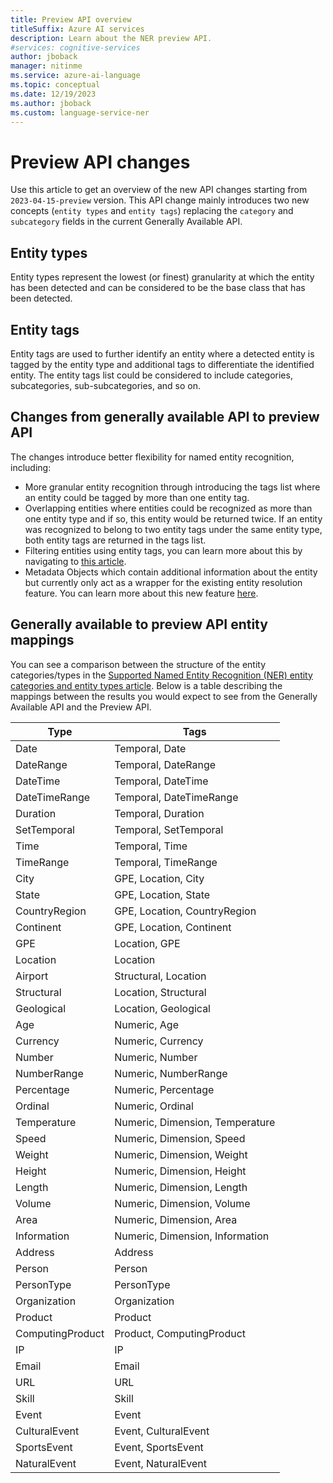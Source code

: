 ```yaml
---
title: Preview API overview
titleSuffix: Azure AI services
description: Learn about the NER preview API.
#services: cognitive-services
author: jboback
manager: nitinme
ms.service: azure-ai-language
ms.topic: conceptual
ms.date: 12/19/2023
ms.author: jboback
ms.custom: language-service-ner
---
```


# Preview API changes

Use this article to get an overview of the new API changes starting from `2023-04-15-preview` version. This API change mainly introduces two new concepts (`entity types` and `entity tags`) replacing the `category` and `subcategory` fields in the current Generally Available API.

## Entity types
Entity types represent the lowest (or finest) granularity at which the entity has been detected and can be considered to be the base class that has been detected.

## Entity tags
Entity tags are used to further identify an entity where a detected entity is tagged by the entity type and additional tags to differentiate the identified entity. The entity tags list could be considered to include categories, subcategories, sub-subcategories, and so on.

## Changes from generally available API to preview API
The changes introduce better flexibility for named entity recognition, including:
* More granular entity recognition through introducing the tags list where an entity could be tagged by more than one entity tag.
* Overlapping entities where entities could be recognized as more than one entity type and if so, this entity would be returned twice. If an entity was recognized to belong to two entity tags under the same entity type, both entity tags are returned in the tags list.
* Filtering entities using entity tags, you can learn more about this by navigating to [this article](../how-to-call.md#select-which-entities-to-be-returned-preview-api-only).
* Metadata Objects which contain additional information about the entity but currently only act as a wrapper for the existing entity resolution feature. You can learn more about this new feature [here](entity-metadata.md).

## Generally available to preview API entity mappings
You can see a comparison between the structure of the entity categories/types in the [Supported Named Entity Recognition (NER) entity categories and entity types article](./named-entity-categories.md). Below is a table describing the mappings between the results you would expect to see from the Generally Available API and the Preview API.

| Type           | Tags                                   |
|----------------|----------------------------------------|
| Date           | Temporal, Date                         |
| DateRange      | Temporal, DateRange                    |
| DateTime       | Temporal, DateTime                     |
| DateTimeRange  | Temporal, DateTimeRange                |
| Duration       | Temporal, Duration                     |
| SetTemporal    | Temporal, SetTemporal                  |
| Time           | Temporal, Time                         |
| TimeRange      | Temporal, TimeRange                    |
| City           | GPE, Location, City                    |
| State          | GPE, Location, State                   |
| CountryRegion  | GPE, Location, CountryRegion           |
| Continent      | GPE, Location, Continent               |
| GPE            | Location, GPE                          |
| Location       | Location                               |
| Airport        | Structural, Location                   |
| Structural     | Location, Structural                   |
| Geological     | Location, Geological                   |
| Age            | Numeric, Age                           |
| Currency       | Numeric, Currency                      |
| Number         | Numeric, Number                        |
| NumberRange    | Numeric, NumberRange                   |
| Percentage     | Numeric, Percentage                    |
| Ordinal        | Numeric, Ordinal                       |
| Temperature    | Numeric, Dimension, Temperature         |
| Speed          | Numeric, Dimension, Speed               |
| Weight         | Numeric, Dimension, Weight              |
| Height         | Numeric, Dimension, Height              |
| Length         | Numeric, Dimension, Length              |
| Volume         | Numeric, Dimension, Volume              |
| Area           | Numeric, Dimension, Area                |
| Information    | Numeric, Dimension, Information         |
| Address        | Address                                |
| Person         | Person                                 |
| PersonType     | PersonType                             |
| Organization   | Organization                           |
| Product        | Product                                |
| ComputingProduct | Product, ComputingProduct             |
| IP             | IP                                     |
| Email          | Email                                  |
| URL            | URL                                    |
| Skill          | Skill                                  |
| Event          | Event                                  |
| CulturalEvent  | Event, CulturalEvent                   |
| SportsEvent    | Event, SportsEvent                     |
| NaturalEvent   | Event, NaturalEvent                    |
